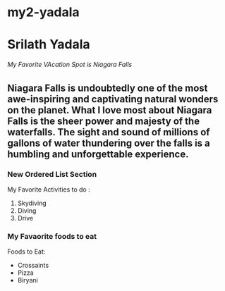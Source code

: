# my2-yadala
# Srilath Yadala #
###### My Favorite VAcation Spot is Niagara Falls ######
**Niagara Falls** is undoubtedly one of the most awe-inspiring and captivating natural wonders on the planet. What I love most about Niagara Falls is the sheer power and majesty of the **waterfalls**. The sight and sound of millions of gallons of water thundering over the falls is a humbling and unforgettable experience.
---
### New Ordered List Section ###
My Favorite Activities to do :
1. Skydiving
2. Diving
3. Drive

### My Favaorite foods to eat ###
Foods to Eat:
* Crossaints
* Pizza
* Biryani